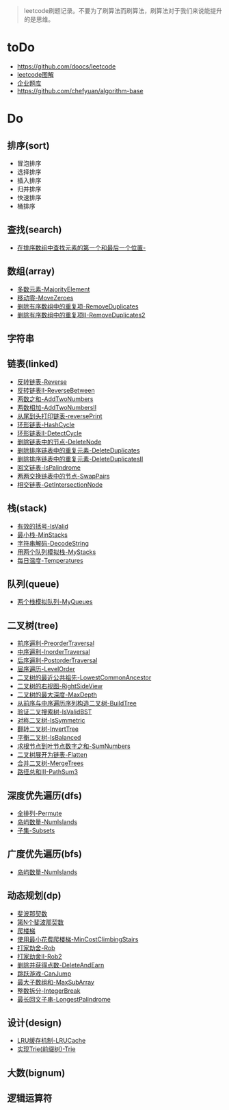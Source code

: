 >leetcode刷题记录。不要为了刷算法而刷算法，刷算法对于我们来说能提升的是思维。

# toDo

- https://github.com/doocs/leetcode
- [leetcode图解](https://leetcode-cn.com/leetbook/detail/illustration-of-algorithm/)
- [企业题库](https://codetop.cc/)
- https://github.com/chefyuan/algorithm-base

# Do 
## 排序(sort)
- 冒泡排序
- 选择排序
- 插入排序
- 归并排序
- 快速排序
- 桶排序

## 查找(search)
- [在排序数组中查找元素的第一个和最后一个位置-](https://leetcode-cn.com/problems/find-first-and-last-position-of-element-in-sorted-array/)
## 数组(array)
- [多数元素-MajorityElement](https://leetcode-cn.com/problems/majority-element/)
- [移动零-MoveZeroes](https://leetcode-cn.com/problems/move-zeroes/)
- [删除有序数组中的重复项-RemoveDuplicates](https://leetcode-cn.com/problems/remove-duplicates-from-sorted-array/)
- [删除有序数组中的重复项II-RemoveDuplicates2](https://leetcode-cn.com/problems/remove-duplicates-from-sorted-array-ii/)

## 字符串

## 链表(linked)
- [反转链表-Reverse](https://leetcode-cn.com/problems/reverse-linked-list/)
- [反转链表II-ReverseBetween](https://leetcode-cn.com/problems/reverse-linked-list-ii/)
- [两数之和-AddTwoNumbers](https://leetcode-cn.com/problems/add-two-numbers/)
- [两数相加-AddTwoNumbersII](https://leetcode-cn.com/problems/add-two-numbers-ii/submissions/)
- [从尾到头打印链表-reversePrint](https://leetcode-cn.com/problems/cong-wei-dao-tou-da-yin-lian-biao-lcof/)
- [环形链表-HashCycle](https://leetcode-cn.com/problems/linked-list-cycle/)
- [环形链表II-DetectCycle](https://leetcode-cn.com/problems/linked-list-cycle-ii/)
- [删除链表中的节点-DeleteNode](https://leetcode-cn.com/problems/delete-node-in-a-linked-list/)
- [删除排序链表中的重复元素-DeleteDuplicates](https://leetcode-cn.com/problems/remove-duplicates-from-sorted-list/)
- [删除排序链表中的重复元素-DeleteDuplicatesII](https://leetcode-cn.com/problems/remove-duplicates-from-sorted-list-ii/)
- [回文链表-IsPalindrome](https://leetcode-cn.com/problems/palindrome-linked-list/)
- [两两交换链表中的节点-SwapPairs](https://leetcode-cn.com/problems/swap-nodes-in-pairs/)
- [相交链表-GetIntersectionNode](https://leetcode-cn.com/problems/intersection-of-two-linked-lists/)

## 栈(stack)
- [有效的括号-IsValid](https://leetcode-cn.com/problems/valid-parentheses/)
- [最小栈-MinStacks](https://leetcode-cn.com/problems/min-stack/)
- [字符串解码-DecodeString](https://leetcode-cn.com/problems/decode-string/)
- [用两个队列模拟栈-MyStacks](https://leetcode-cn.com/problems/implement-stack-using-queues/)
- [每日温度-Temperatures](https://leetcode-cn.com/problems/daily-temperatures/)

## 队列(queue)
- [两个栈模拟队列-MyQueues](https://leetcode-cn.com/problems/implement-queue-using-stacks/)

## 二叉树(tree)
- [前序遍利-PreorderTraversal](https://leetcode-cn.com/problems/binary-tree-preorder-traversal/)
- [中序遍利-InorderTraversal](https://leetcode-cn.com/problems/binary-tree-inorder-traversal/)
- [后序遍利-PostorderTraversal](https://leetcode-cn.com/problems/binary-tree-postorder-traversal/)
- [层序遍历-LevelOrder](https://leetcode-cn.com/problems/binary-tree-level-order-traversal/)
- [二叉树的最近公共祖先-LowestCommonAncestor](https://leetcode-cn.com/problems/lowest-common-ancestor-of-a-binary-tree/)
- [二叉树的右视图-RightSideView](https://leetcode-cn.com/problems/binary-tree-right-side-view/)
- [二叉树的最大深度-MaxDepth](https://leetcode-cn.com/problems/maximum-depth-of-binary-tree/)
- [从前序与中序遍历序列构造二叉树-BuildTree](https://leetcode-cn.com/problems/construct-binary-tree-from-preorder-and-inorder-traversal/)
- [验证二叉搜索树-IsValidBST](https://leetcode-cn.com/problems/validate-binary-search-tree/)
- [对称二叉树-IsSymmetric](https://leetcode-cn.com/problems/symmetric-tree/)
- [翻转二叉树-InvertTree](https://leetcode-cn.com/problems/invert-binary-tree/)
- [平衡二叉树-IsBalanced](https://leetcode-cn.com/problems/balanced-binary-tree/)
- [求根节点到叶节点数字之和-SumNumbers](https://leetcode-cn.com/problems/sum-root-to-leaf-numbers/)
- [二叉树展开为链表-Flatten](https://leetcode-cn.com/problems/flatten-binary-tree-to-linked-list/)
- [合并二叉树-MergeTrees](https://leetcode-cn.com/problems/merge-two-binary-trees/)
- [路径总和III-PathSum3](https://leetcode-cn.com/problems/path-sum-iii/)

## 深度优先遍历(dfs)
- [全排列-Permute](https://leetcode-cn.com/problems/permutations/)
- [岛屿数量-NumIslands](https://leetcode-cn.com/problems/number-of-islands/)
- [子集-Subsets](https://leetcode-cn.com/problems/subsets/)


## 广度优先遍历(bfs)
- [岛屿数量-NumIslands](https://leetcode-cn.com/problems/number-of-islands/)

## 动态规划(dp)
- [斐波那契数](https://leetcode-cn.com/problems/fibonacci-number/)
- [第N个斐波那契数](https://leetcode-cn.com/problems/n-th-tribonacci-number/)
- [爬楼梯](https://github.com/doocs/leetcode/blob/main/solution/0000-0099/0070.Climbing%20Stairs/README.md)
- [使用最小花费爬楼梯-MinCostClimbingStairs](https://leetcode-cn.com/problems/min-cost-climbing-stairs/)
- [打家劫舍-Rob](https://leetcode-cn.com/problems/house-robber/)
- [打家劫舍II-Rob2](https://leetcode-cn.com/problems/house-robber-ii/)
- [删除并获得点数-DeleteAndEarn](https://leetcode-cn.com/problems/delete-and-earn/)
- [跳跃游戏-CanJump](https://leetcode-cn.com/problems/jump-game/)
- [最大子数组和-MaxSubArray](https://leetcode-cn.com/problems/maximum-subarray/)
- [整数拆分-IntegerBreak](https://leetcode-cn.com/problems/integer-break/)
- [最长回文子串-LongestPalindrome](https://leetcode-cn.com/problems/longest-palindromic-substring/)

## 设计(design) 
- [LRU缓存机制-LRUCache](https://leetcode-cn.com/problems/lru-cache/)
- [实现Trie(前缀树)-Trie](https://leetcode-cn.com/problems/implement-trie-prefix-tree/)

## 大数(bignum)


## 逻辑运算符





